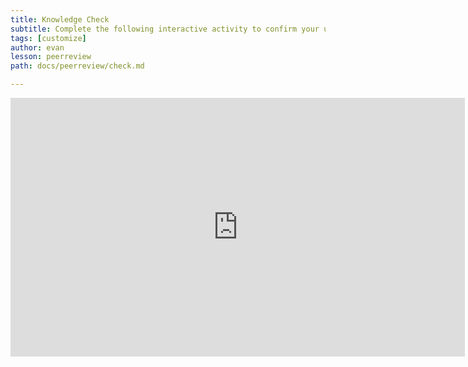 ```yaml
---
title: Knowledge Check
subtitle: Complete the following interactive activity to confirm your understanding.
tags: [customize]
author: evan
lesson: peerreview
path: docs/peerreview/check.md

---
```


<iframe src="https://h5pstudio.ecampusontario.ca/h5p/24800/embed" width="727" height="414" frameborder="0" allowfullscreen="allowfullscreen"></iframe><script src="https://h5pstudio.ecampusontario.ca/modules/contrib/h5p/vendor/h5p/h5p-core/js/h5p-resizer.js" charset="UTF-8"></script>